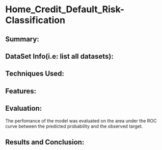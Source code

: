 # Home_Credit_Default_Risk-Classification

## Summary:


## DataSet Info(i.e: list all datasets):


## Techniques Used:


## Features:

## Evaluation:
The perfomance of the model was evaluated on the area under the ROC curve between the predicted probability and the observed target.

## Results and Conclusion:
